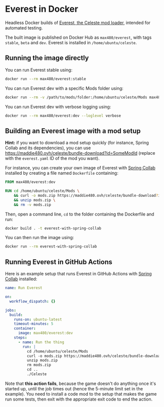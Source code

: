 # Everest in Docker

Headless Docker builds of [Everest, the Celeste mod loader](https://github.com/EverestAPI/Everest), intended for automated testing.

The built image is published on Docker Hub as `max480/everest`, with tags `stable`, `beta` and `dev`. Everest is installed in `/home/ubuntu/celeste`.

## Running the image directly

You can run Everest stable using:
```sh
docker run --rm max480/everest:stable
```

You can run Everest dev with a specific Mods folder using:
```sh
docker run --rm -v /path/to/mods/folder:/home/ubuntu/celeste/Mods max480/everest:dev
```

You can run Everest dev with verbose logging using:
```sh
docker run --rm max480/everest:dev --loglevel verbose
```

## Building an Everest image with a mod setup

**Hint:** if you want to download a mod setup quickly (for instance, Spring Collab and its dependencies), you can use https://maddie480.ovh/celeste/bundle-download?id=SomeModId (replace with the `everest.yaml` ID of the mod you want).

For instance, you can create your own image of Everest with [Spring Collab](https://maddie480.ovh/celeste/gb?id=SpringCollab2020) installed by creating a file named `Dockerfile` containing: 

```dockerfile
FROM max480/everest:dev

RUN cd /home/ubuntu/celeste/Mods \
    && curl -o mods.zip https://maddie480.ovh/celeste/bundle-download?id=SpringCollab2020 \
    && unzip mods.zip \
    && rm -v mods.zip
```

Then, open a command line, `cd` to the folder containing the Dockerfile and run:
```sh
docker build . -t everest-with-spring-collab
```

You can then run the image using:
```sh
docker run --rm everest-with-spring-collab
```

## Running Everest in GitHub Actions

Here is an example setup that runs Everest in GitHub Actions with [Spring Collab](https://maddie480.ovh/celeste/gb?id=SpringCollab2020) installed:
```yaml
name: Run Everest

on:
  workflow_dispatch: {}

jobs:
  build:
    runs-on: ubuntu-latest
    timeout-minutes: 5
    container:
      image: max480/everest:dev
    steps:
      - name: Run the thing
        run: |
          cd /home/ubuntu/celeste/Mods
          curl -o mods.zip https://maddie480.ovh/celeste/bundle-download?id=SpringCollab2020
          unzip mods.zip
          rm mods.zip
          cd ..
          ./Celeste
```

Note that **this action fails**, because the game doesn't do anything once it's started up, until the job times out (hence the 5-minute limit set in the example). You need to install a code mod to the setup that makes the game run some tests, then exit with the appropriate exit code to end the action.

